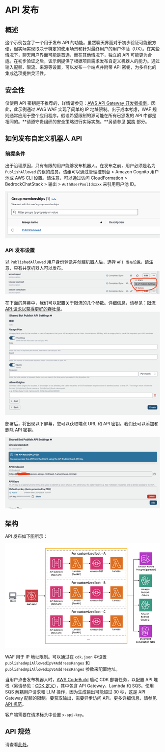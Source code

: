 # API 发布

## 概述

这个示例包含了一个用于发布 API 的功能。虽然聊天界面对于初步验证可能很方便，但实际实现取决于特定的使用场景和针对最终用户的用户体验（UX）。在某些情况下，聊天用户界面可能是首选，而在其他情况下，独立的 API 可能更为合适。在初步验证之后，该示例提供了根据项目需求发布自定义机器人的能力。通过输入配额、限流、来源等设置，可以发布一个端点并附带 API 密钥，为多样化的集成选项提供灵活性。

## 安全性

仅使用 API 密钥是不推荐的，详情请参见：[AWS API Gateway 开发者指南](https://docs.aws.amazon.com/apigateway/latest/developerguide/api-gateway-api-usage-plans.html)。因此，此示例通过 AWS WAF 实现了简单的 IP 地址限制。出于成本考虑，WAF 规则通常应用于整个应用程序，假设希望限制的源可能在所有已颁发的 API 中都是相同的。**请遵守贵组织的安全策略进行实际实施。**另请参见 [架构](#architecture) 部分。

## 如何发布自定义机器人 API

### 前提条件

出于治理原因，只有有限的用户能够发布机器人。在发布之前，用户必须是名为 `PublishAllowed` 的组的成员，该组可以通过管理控制台 > Amazon Cognito 用户池或 AWS CLI 设置。请注意，可以通过访问 CloudFormation > BedrockChatStack > 输出 > `AuthUserPoolIdxxxx` 来引用用户池 ID。

![](./imgs/group_membership_publish_allowed.png)

### API 发布设置

以 `PublishedAllowed` 用户身份登录并创建机器人后，选择 `API 发布设置`。请注意，只有共享机器人可以发布。
![](./imgs/bot_api_publish_screenshot.png)

在下面的屏幕中，我们可以配置关于限流的几个参数。详细信息，请参见：[限流 API 请求以获得更好的吞吐量](https://docs.aws.amazon.com/apigateway/latest/developerguide/api-gateway-request-throttling.html)。
![](./imgs/bot_api_publish_screenshot2.png)

部署后，将出现以下屏幕，您可以获取端点 URL 和 API 密钥。我们还可以添加和删除 API 密钥。

![](./imgs/bot_api_publish_screenshot3.png)

## 架构

API 发布如下图所示：

![](./imgs/published_arch.png)

WAF 用于 IP 地址限制。可以通过在 `cdk.json` 中设置 `publishedApiAllowedIpV4AddressRanges` 和 `publishedApiAllowedIpV6AddressRanges` 参数来配置地址。

当用户点击发布机器人时，[AWS CodeBuild](https://aws.amazon.com/codebuild/) 启动 CDK 部署任务，以配置 API 堆栈（另请参见：[CDK 定义](../cdk/lib/api-publishment-stack.ts)），其中包含 API Gateway、Lambda 和 SQS。使用 SQS 解耦用户请求和 LLM 操作，因为生成输出可能超过 30 秒，这是 API Gateway 配额的限制。要获取输出，需要异步访问 API。更多详细信息，请参见 [API 规范](#api-specification)。

客户端需要在请求标头中设置 `x-api-key`。

## API 规范

请查看[此处](https://aws-samples.github.io/bedrock-claude-chat)。